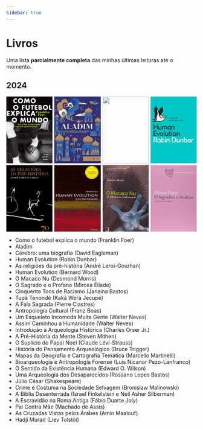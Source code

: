 ```yaml
---
sidebar: true
---
```


# Livros

Uma lista **parcialmente completa** das minhas últimas leituras até o momento.

## 2024
<div class="gallery">
<img class="four-grid-cells" src="/img/livros/futebol-explica.jpg"/>
<img class="four-grid-cells" src="/img/livros/Aladim.jpg"/>
<img class="four-grid-cells" src="/img/livros/cérebro.jpg"/>
<img class="four-grid-cells" src="/img/livros/human-evolution.jpg"/>
<img class="four-grid-cells" src="/img/livros/religioes-ph.jpg"/>
<img class="four-grid-cells" src="/img/livros/human-evolution-bw.jpg"/>
<img class="four-grid-cells" src="/img/livros/macaco-nu.jpg"/>
<img class="four-grid-cells" src="/img/livros/sagrado-profano.jpg"/>
</div>


- Como o futebol explica o mundo (Franklin Foer)
- Aladim
- Cérebro: uma biografia (David Eagleman)
- Human Evolution (Robin Dunbar)
- As religiões da pré-história (André Leroi-Gourhan)
- Human Evolution (Bernard Wood)
- O Macaco Nu (Desmond Morris)
- O Sagrado e o Profano (Mircea Eliade)
- Cinquenta Tons de Racismo (Janaína Bastos)
- Tupã Tenondé (Kaká Werá Jecupé)
- A Fala Sagrada (Pierre Clastres)
- Antropologia Cultural (Franz Boas)
- Um Esqueleto Incomoda Muita Gente (Walter Neves)
- Assim Caminhou a Humanidade (Walter Neves)
- Introdução à Arqueologia Histórica (Charles Orser Jr.)
- A Pré-História da Mente (Steven Mithen)
- O Suplício do Papai Noel (Claude Lévi-Strauss)
- História do Pensamento Arqueológico (Bruce Trigger)
- Mapas da Geografia e Cartografia Temática (Marcello Martinelli)
- Bioarqueologia e Antropologia Forense (Luis Nicanor Pezo-Lanfranco)
- O Sentido da Existência Humana (Edward O. Wilson)
- Uma Arqueologia dos Desaparecidos (Rossano Lopes Bastos)
- Júlio César (Shakespeare)
- Crime e Costuma na Sociedade Selvagem (Bronislaw Malinowski)
- A Bíblia Desenterrada (Israel Finkelstein e Neil Asher Silberman)
- A Escravidão na Roma Antiga (Fábio Duarte Joly)
- Pai Contra Mãe (Machado de Assis)
- As Cruzadas Vistas pelos Árabes (Amin Maalouf)
- Hadji Murad (Liev Tolstói)



<style>
.gallery {
    display: grid;
    grid-template-columns: repeat(4, 1fr);
    grid-auto-rows: auto;
    grid-auto-flow: dense;
    gap: 5px;
}

img {
    width: 100%;
    height: 100%;
    object-fit: cover;
}

img.four-grid-cells {
    grid-row: span 1 / auto;
    grid-column: span 1 / auto;
}

img.wide-image {
    grid-column: span 2 / auto;
}
</style>



            

        
